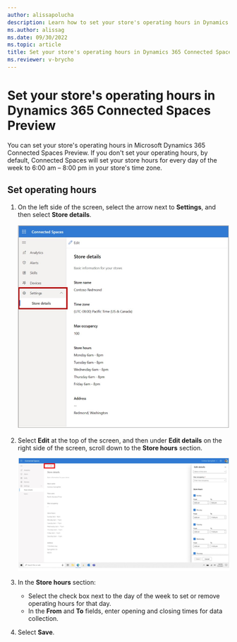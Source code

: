 ```yaml
---
author: alissapolucha
description: Learn how to set your store's operating hours in Dynamics 365 Connected Spaces Preview
ms.author: alissag
ms.date: 09/30/2022
ms.topic: article
title: Set your store's operating hours in Dynamics 365 Connected Spaces Preview
ms.reviewer: v-brycho
---
```


# Set your store's operating hours in Dynamics 365 Connected Spaces Preview

You can set your store's operating hours in Microsoft Dynamics 365 Connected Spaces Preview. If you don't set your operating hours, by default, Connected Spaces will set your store hours for every day of the week to 6:00 am – 8:00 pm in your store's time zone.

## Set operating hours

1. On the left side of the screen, select the arrow next to **Settings**, and then select **Store details**.

    ![Screenshot of Settings and operating hours](media/view-store-hours.jpg "Screenshot of Settings and operating hours")

2. Select **Edit** at the top of the screen, and then under **Edit details** on the right side of the screen, scroll down to the **Store hours** section.

    ![Screenshot of Edit button highlighted.](media/edit-store-hours.jpg "Screenshot of Edit button highlighted")
    
3. In the **Store hours** section: 

    - Select the check box next to the day of the week to set or remove operating hours for that day.
    - In the **From** and **To** fields, enter opening and closing times for data collection. 

4. Select **Save**. 

